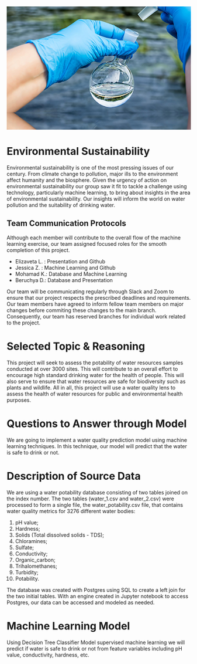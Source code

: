 ![alt text](https://github.com/jessezimm/Environmental_Sustainability/blob/main/Pictures/WaterQuality.jpg)
# Environmental Sustainability
Environmental sustainability is one of the most pressing issues of our century. From climate change to pollution, major ills to the environment affect humanity and the biosphere. Given the urgency of action on environmental sustainability our group saw it fit to tackle a challenge using technology, particularly machine learning, to bring about insights in the area of environmental sustainability. Our insights will inform the world on water pollution and the suitability of drinking water. 

## Team Communication Protocols
Although each member will contribute to the overall flow of the machine learning exercise, our team assigned focused roles for the smooth completion of this project.
 - Elizaveta L. : Presentation and Github
 - Jessica Z. : Machine Learning and Github
 - Mohamad K.: Database and Machine Learning
 - Beruchya D.: Database and Presentation

Our team will be communicating regularly through Slack and Zoom to ensure that our project respects the prescribed deadlines and requirements. Our team members have agreed to inform fellow team members on major changes before commiting these changes to the main branch. Consequently, our team has reserved branches for individual work related to the project.

# Selected Topic & Reasoning
This project will seek to assess the potability of water resources samples conducted at over 3000 sites. This will contribute to an overall effort to encourage high standard drinking water for the health of people. This will also serve to ensure that water resources are safe for biodiversity such as plants and wildlife. All in all, this project will use a water quality lens to assess the health of water resources for public and environmental health purposes. 

# Questions to Answer through Model

We are going to implement a water quality prediction model using machine learning techniques. In this technique, our model will predict that the water is safe to drink or not.

# Description of Source Data

We are using a water potability database consisting of two tables joined on the index number. The two tables (water_1.csv and water_2.csv) were processed to form a single file,  the water_potability.csv file, that contains water quality metrics for 3276 different water bodies:

1. pH value;
2. Hardness;
3. Solids (Total dissolved solids - TDS);
4. Chloramines;
5. Sulfate;
6. Conductivity;
7. Organic_carbon;
8. Trihalomethanes;
9. Turbidity;
10. Potability.

The database was created with Postgres using SQL to create a left join for the two initial tables. With an engine created in Jupyter notebook to access Postgres, our data can be accessed and modeled as needed.  

# Machine Learning Model

Using Decision Tree Classifier Model supervised machine learning  we will predict if water is safe to drink or not from feature variables including pH value, conductivity, hardness, etc.
